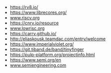 * https://rv8.io/
* https://www.librecores.org/
* www.riscv.org
* https://cnrv.io/resource
* www.lowrisc.org
* https://carrv.github.io/
* http://eliaskousk.teamdac.com/entry/welcome
* https://www.imperialviolet.org/
* https://git.tiband.de/band/tinyfinger
* https://pulp-platform.org/projectinfo.html
* https://www.semi.org/en
* www.semiengineering.com
